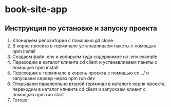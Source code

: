 # book-site-app

## Инструкция по установке и запуску проекта

1. Клонируем репозиторий c помощью git clone
2. В корне проекта в терминале устанавливаем пакеты с помощью npm install
3. Создаем файл .env и копируем туда содержимое из .env.example
4. Переходим в каталог клиента cd client и устанавливаем пакеты с помощью npm install
5. Переходим в терминале в корень проекта с помощью cd ../ и запускаем сервер через npm run dev
6. Открываем паралелльно второй терминал в каталоге корня проекта, переходим в каталог клиента cd client и запускаем клиент с помощью npm run start
7. Готово!